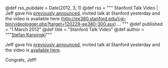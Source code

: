 @def rss_pubdate = Date(2012, 3, 1)
@def rss = """ Stanford Talk Video | Jeff gave his [previously announced](https://julialang.org/blog/2012/02/talk-announcement), invited talk at Stanford yesterday and the video is available here (http://ee380.stanford.edu/cgi-bin/videologger.php?target=120229-ee380-300.asx).... """
@def published = "1 March 2012"
@def title = "Stanford Talk Video"
@def author = """<a href="http://karpinski.org/">Stefan Karpinski</a>"""

Jeff gave his [previously announced](https://julialang.org/blog/2012/02/talk-announcement), invited talk at Stanford yesterday and the video is [available here](http://ee380.stanford.edu/cgi-bin/videologger.php?target=120229-ee380-300.asx).

Congrats, Jeff!
